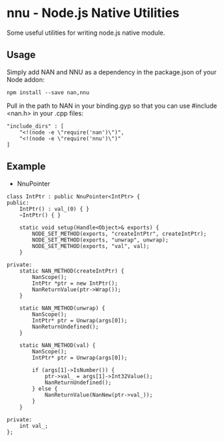 # nnu - Node.js Native Utilities
  Some useful utilities for writing node.js native module.
  
## Usage
  Simply add NAN and NNU as a dependency in the package.json of your Node addon:
```
npm install --save nan,nnu
```
  Pull in the path to NAN in your binding.gyp so that you can use #include <nan.h> in your .cpp files:
```
"include_dirs" : [
    "<!(node -e \"require('nan')\")",
    "<!(node -e \"require('nnu')\")"
]
```

## Example
  - NnuPointer
```
class IntPtr : public NnuPointer<IntPtr> {
public:
	IntPtr() : val_(0) { }
	~IntPtr() { }

	static void setup(Handle<Object>& exports) {
		NODE_SET_METHOD(exports, "createIntPtr", createIntPtr);
		NODE_SET_METHOD(exports, "unwrap", unwrap);
		NODE_SET_METHOD(exports, "val", val);
	}

private:
	static NAN_METHOD(createIntPtr) {
		NanScope();
		IntPtr *ptr = new IntPtr();
		NanReturnValue(ptr->Wrap());
	}

	static NAN_METHOD(unwrap) {
		NanScope();
		IntPtr* ptr = Unwrap(args[0]);
		NanReturnUndefined();
	}

	static NAN_METHOD(val) {
		NanScope();
		IntPtr* ptr = Unwrap(args[0]);

		if (args[1]->IsNumber()) {
			ptr->val_ = args[1]->Int32Value();
			NanReturnUndefined();
		} else {
			NanReturnValue(NanNew(ptr->val_));
		}
	}

private:
	int val_;
};
```
